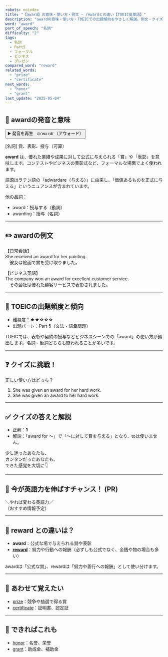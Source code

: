 ```yaml
---
robots: noindex
title: "【award】の意味・使い方・例文 ― rewardとの違い【TOEIC英単語】"
description: "awardの意味・使い方・TOEICでの出題傾向をやさしく解説。例文・クイズ付きでrewardとの違いもわかりやすく学べます。"
word: "award"
part_of_speech: "名詞"
difficulty: "2"
tags:
  - 名詞
  - Part5
  - フォーマル
  - ビジネス
  - プレゼン
compared_word: "reward"
related_words:
  - "prize"
  - "certificate"
next_words:
  - "honor"
  - "grant"
last_update: "2025-05-04"
---
```


## 🔰 awardの発音と意味

<button class="play-audio" onclick="playTTS('award')">
  <span class="play-audio-main">
    ▶️ 発音を再生　/əˈwɔːrd/
  </span>
  <span class="play-audio-sub">
    （アウォード）
  </span>
</button>

[名詞] 賞、表彰、授与（可算）

**award** は、優れた業績や成果に対して公式に与えられる「賞」や「表彰」を意味します。コンテストやビジネスの表彰式など、フォーマルな場面でよく使われます。

語源はラテン語の「adwardare（与える）」に由来し、「価値あるものを正式に与える」というニュアンスが含まれています。

他の品詞：  
- award：授与する（動詞）
- awarding：授与（名詞）

---

## ✏️ awardの例文

【日常会話】  
She received an award for her painting.  
　彼女は絵画で賞を受け取りました。

【ビジネス英語】  
The company won an award for excellent customer service.  
　その会社は優れた顧客サービスで表彰されました。

---

## 🎯 TOEICの出題頻度と傾向

- 難易度：★★☆☆☆
- 出題パート：Part 5（文法・語彙問題）

TOEICでは、表彰や契約の授与などビジネスシーンでの「award」の使い方が頻出します。名詞・動詞どちらも問われることが多いです。

---

## ❓ クイズに挑戦！

正しい使い方はどっち？

1. She was given an award for her hard work.  
2. She was given an award to her hard work.

---

## ✅ クイズの答えと解説

- 正解：**1**
- 解説：「award for ～」で「～に対して賞を与える」となり、toは使いません。

少し迷ったあなたも、  
カンタンだったあなたも、  
できた感覚を大切に👇️

---

## 🚀 今が英語力を伸ばすチャンス！ (PR)

<div class="info-center">
＼やれば変わる英語力／<br>  
（おすすめ情報予定）
</div>

---

## 🤔  reward との違いは？

- **award**：公式な場で与えられる賞や表彰
- **[reward](/reward)**：努力や行動への報酬（必ずしも公式でなく、金銭や物の場合も多い）

awardは「公式な賞」、rewardは「努力や善行への報酬」として使い分けます。

---

## 🧩 あわせて覚えたい

- [prize](/prize)：競争や抽選で得る賞
- [certificate](/certificate)：証明書、認定証

---

## 📖 できればこれも

- [honor](/honor)：名誉、栄誉
- [grant](/grant)：助成金、補助金

<!-- cvid: aid13_bid28 -->

